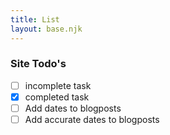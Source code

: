 ```yaml
---
title: List
layout: base.njk
---
```


### Site Todo's
- [ ] incomplete task
- [x] completed task
- [ ] Add dates to blogposts
- [ ] Add accurate dates to blogposts